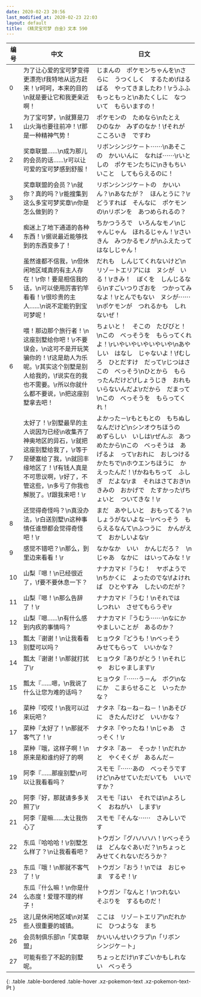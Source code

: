 ```yaml
---
date: 2020-02-23 20:56
last_modified_at: 2020-02-23 22:03
layout: default
title: 《精灵宝可梦 白金》文本 590
---
```

| 编号 | 中文 | 日文 |
| ---- | ---- | ---- |
| 0 | 为了让心爱的宝可梦变得更漂亮\f我特地从远方赶来！\r呵呵，本来的目的\n就是要让它和我更亲近啊！ | じまんの　ポケモンちゃんを\nさらに　うつくしく　するため\fはるばる　やってきましたわ！\rうふふ　もっともっと\nあたくしに　なついて　もらいますの！ |
| 1 | 为了宝可梦，\n就算是刀山火海也要往前冲！\f那是一种精神气势！ | ポケモンの　ためなら\nたとえ　ひのなか　みずのなか！\fそれが　こころいき　ですわ |
| 2 | 奖章联盟……\n成为那儿的会员的话……\r可以让可爱的宝可梦感到舒服！ | リボンシンジケ－ト⋯⋯\nあそこの　かいいんに　なれば⋯⋯\rいとしの　ポケモンたちに\nきもちいいこと　してもらえるのに！ |
| 3 | 奖章联盟的会员？\n就你？真的吗？\r能搜集到这么多宝可梦奖章\n你是怎么做到的？ | リボンシンジケ－トの　かいいん？\nあなたが？　ほんとうに？\rどうすれば　そんなに　ポケモンの\nリボンを　あつめられるの？ |
| 4 | 痴迷上了地下通道的各种东西！\r据说最近能够找到的东西变多了！ | ちかつうろで　いろんなモノ\nじゃんじゃん　ほれるじゃん！\rさいきん　みつかるモノが\nふえたって　はなしじゃん！ |
| 5 | 虽然谁都不信我，\n但休闲地区域真的有主人存在！\r你！要是相信我的话，\n可以使用厉害钓竿看看！\r很珍贵的主人……\n说不定能钓到宝可梦呢！ | だれも　しんじてくれないけど\nリゾ－トエリアには　ヌシが　いる！\rきみ！　ぼくを　しんじるなら\nすごいつりざおを　つかってみなよ！\rとんでもない　ヌシが⋯⋯\nポケモンが　つれるかも　しれないぜ！ |
| 6 | 喂！那边那个旅行者！\n这座别墅给你吧！\r不要误会，\n这可不是开玩笑骗你的！\f这是助人为乐呢。\r其实这个别墅是别人给我的，\f说实在的我也不需要。\r所以你就什么都不要说，\n把这座别墅拿去吧！ | ちょいと！　そこの　たびびと！\nこの　べっそうを　もらってくれよ！\rいやいやいやいやいや\nあやしい　はなし　じゃないよ！\fむしろ　ひとだすけ　だって\rじつはさ　この　べっそう\nひとから　もらったんだけど\fしょうじき　おれも　いらないんだよ\rだから　だまって\nこの　べっそうを　もらってくれ！ |
| 7 | 太好了！\r别墅最早的主人说因为已经\n收集齐了神奥地区的异石，\r就把这座别墅给我了，\r等于是硬塞给了我，\n就回丰缘地区了！\f有钱人真是不可思议啊，\r好了，不管这些，\n多亏了你我也解脱了。\f跟我来吧！\r | よかった－\rもともとの　もちぬし　なんだけど\nシンオウちほうの　めずらしい　いしは\rぜんぶ　あつめたから\nこの　べっそうは　あげるよ　って\rおれに　おしつける　かたちで\nホウエンちほうに　かえったんだ！\fかねもちって　ふしぎ　だよな\rま　それはさておき\nきみの　おかげで　たすかった\fちょいと　ついてきな！\r |
| 8 | 还觉得奇怪吗？\n真没办法，\r白送别墅\n这种事情任谁想都会觉得奇怪吧！\r | まだ　あやしいと　おもってる？\nしょうがないよな－\rべっそう　もらえるなんて\nふつうに　かんがえて　おかしいよな\r |
| 9 | 感觉不错吧？\n那么，到里边来看看！\r | なかなか　いい　かんじだろ？　\nじゃあ　なかに　はいってみな！\r |
| 10 | 山梨『嗯！\n已经很近了，\f要不要休息一下？ | ナナカマド『うむ！　ヤボようで\nちかくに　よったのでな\fよければ　ひとやすみ　したいのだが？ |
| 11 | 山梨『嗯！\n那么告辞了！\r | ナナカマド『うむ！\nそれでは　しつれい　させてもらうぞ\r |
| 12 | 山梨『嗯……\n有什么感到内疚的事情吗？ | ナナカマド『うむう⋯⋯\nなにか　やましいことが　あるのか？ |
| 13 | 瓢太『谢谢！\n让我看看别墅可以吗？ | ヒョウタ『どうも！\nべっそう　みせてもらって　いいかな？ |
| 14 | 瓢太『谢谢！\n那就打扰了\r | ヒョウタ『ありがとう！\nそれじゃ　おじゃまします\r |
| 15 | 瓢太『……嗯，\n我说了什么让您为难的话吗？ | ヒョウタ『⋯⋯う－ん　ボク\nなにか　こまらせること　いったかな？ |
| 16 | 菜种『哎哎！\n我可以过来玩吧？ | ナタネ『ね－ね－ね－！\nあそびに　きたんだけど　いいかな？ |
| 17 | 菜种『太好了！\n那就不客气了！\r | ナタネ『やったね！\nじゃあ　さっそく！\r |
| 18 | 菜种『哦，这样子啊！\n原来是和谁约好了的啊 | ナタネ『あ－　そっか！\nだれかと　やくそくが　あるんだ－ |
| 19 | 阿李『……那座别墅\n可以让我看看吗？ | スモモ『⋯⋯あの　べっそうですけど\nみせていただいても　いいですか？ |
| 20 | 阿李『好，那就请多多关照了\r | スモモ『はい　それでは\nよろしく　おねがい　します\r |
| 21 | 阿李『是嘛……太让我伤心了 | スモモ『そんな⋯⋯　さみしいです |
| 22 | 东瓜『哈哈哈！\r别墅怎么样了？\n让我看看吧？ | トウガン『グハハハハ！\rべっそうは　どんなぐあいだ？\nちょっと　みせてくれないだろうか？ |
| 23 | 东瓜『哦！\n那就不客气了！\r | トウガン『おう！\nでは　おじゃま　するぞ！\r |
| 24 | 东瓜『什么嘛！\n你是什么态度！爱理不理的样子！ | トウガン『なんと！\nつれない　そぶりを　するものだ！ |
| 25 | 这儿是休闲地区域\n对某些人很重要的城镇。 | ここは　リゾ－トエリア\nだれかに　ひつような　まち |
| 26 | 会员制俱乐部\n「奖章联盟」 | かいいんせいクラブ\n「リボン　シンジケ－ト」 |
| 27 | 可能有些了不起的别墅呢。 | ちょっとだけ\nすごいかもしれない　べっそう |
{: .table .table-bordered .table-hover .xz-pokemon-text .xz-pokemon-text-Pt }
